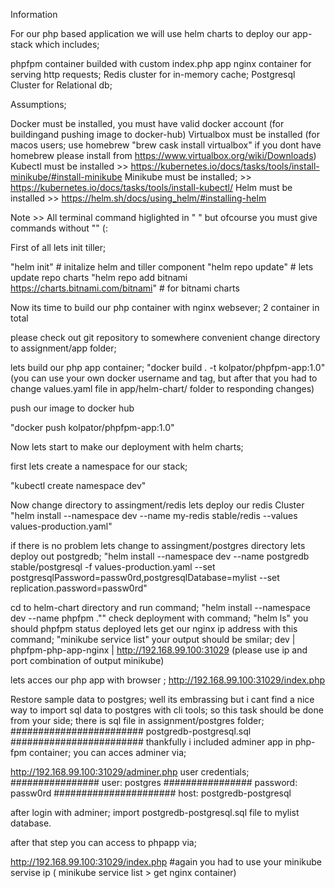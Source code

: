 
Information

For our php based application we will use helm charts to deploy our app-stack
which includes;

phpfpm container builded with custom  index.php app
nginx container for serving http requests;
Redis cluster for in-memory cache;
Postgresql Cluster for Relational db;


Assumptions;

Docker must be installed, you must have valid docker account  (for buildingand pushing  image to docker-hub)
Virtualbox must be installed  (for macos users; use homebrew  "brew cask install virtualbox"  if you dont have homebrew please install from https://www.virtualbox.org/wiki/Downloads)
Kubectl must be installed  >>  https://kubernetes.io/docs/tasks/tools/install-minikube/#install-minikube
Minikube must be installed; >>  https://kubernetes.io/docs/tasks/tools/install-kubectl/
Helm must be installed >> https://helm.sh/docs/using_helm/#installing-helm





Note >> All terminal command higlighted  in " " but ofcourse you must give commands without ""  (:

First of all lets init tiller;

"helm init"       # initalize helm and tiller component
"helm repo update"   #  lets update repo charts
"helm repo add bitnami https://charts.bitnami.com/bitnami"    # for bitnami charts


Now its time to build our php container with nginx websever;  2 container in total

please check out git repository to somewhere convenient
change directory to assignment/app  folder;  

lets build our php app container;
"docker build . -t  kolpator/phpfpm-app:1.0"       (you can use your own docker username and tag, but after that you had to change  values.yaml file in app/helm-chart/ folder to responding changes)

push our image to docker hub

"docker push kolpator/phpfpm-app:1.0"

Now lets start to make our deployment with helm charts;

first lets create a namespace for our stack;

"kubectl create namespace dev"


Now change directory to assingment/redis
lets deploy our redis Cluster
"helm install  --namespace dev  --name my-redis stable/redis --values values-production.yaml"

if there is no problem lets change to assingment/postgres directory
lets deploy out postgredb;
"helm install   --namespace dev   --name postgredb stable/postgresql -f values-production.yaml --set postgresqlPassword=passw0rd,postgresqlDatabase=mylist --set replication.password=passw0rd"


cd to helm-chart directory  and run command;
"helm install --namespace dev  --name phpfpm .""
check deployment with command;
"helm ls"
you should phpfpm status deployed
lets get our nginx ip address with this command;
"minikube service list"
your output should be smilar;
dev         | phpfpm-php-app-nginx            | http://192.168.99.100:31029      (please use ip and port combination of output minikube)

lets acces our php app with browser ;
http://192.168.99.100:31029/index.php


Restore sample data to postgres;
well its embrassing but i cant find a nice way to import sql data to postgres with cli tools; so this task should be done from your side;
there is sql file in assignment/postgres  folder;
########################
postgredb-postgresql.sql
########################
thankfully i included adminer app in php-fpm container;
you can acces adminer via;

http://192.168.99.100:31029/adminer.php
user credentials;
################
user: postgres
################
password: passw0rd
######################
host: postgredb-postgresql

after login with adminer;    import postgredb-postgresql.sql file to   mylist database.

after that step you can access to phpapp via;

http://192.168.99.100:31029/index.php   #again you had to use your minikube servise ip   ( minikube service list  > get nginx container)
